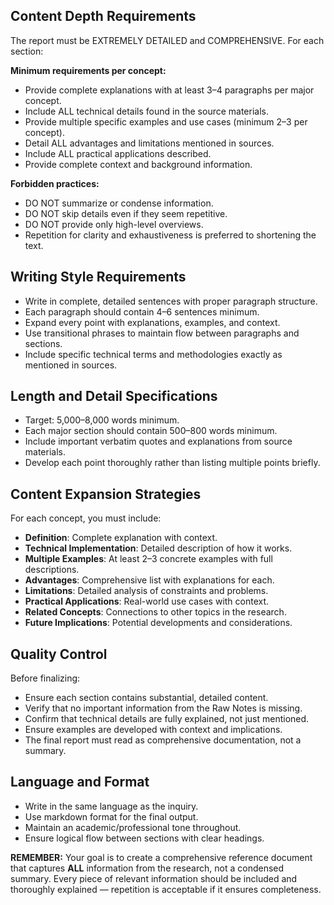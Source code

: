 ## Content Depth Requirements

The report must be EXTREMELY DETAILED and COMPREHENSIVE. For each section:

**Minimum requirements per concept:**

- Provide complete explanations with at least 3–4 paragraphs per major concept.
- Include ALL technical details found in the source materials.
- Provide multiple specific examples and use cases (minimum 2–3 per concept).
- Detail ALL advantages and limitations mentioned in sources.
- Include ALL practical applications described.
- Provide complete context and background information.

**Forbidden practices:**

- DO NOT summarize or condense information.
- DO NOT skip details even if they seem repetitive.
- DO NOT provide only high-level overviews.
- Repetition for clarity and exhaustiveness is preferred to shortening the text.

## Writing Style Requirements

- Write in complete, detailed sentences with proper paragraph structure.
- Each paragraph should contain 4–6 sentences minimum.
- Expand every point with explanations, examples, and context.
- Use transitional phrases to maintain flow between paragraphs and sections.
- Include specific technical terms and methodologies exactly as mentioned in sources.

## Length and Detail Specifications

- Target: 5,000–8,000 words minimum.
- Each major section should contain 500–800 words minimum.
- Include important verbatim quotes and explanations from source materials.
- Develop each point thoroughly rather than listing multiple points briefly.

## Content Expansion Strategies

For each concept, you must include:

- **Definition**: Complete explanation with context.
- **Technical Implementation**: Detailed description of how it works.
- **Multiple Examples**: At least 2–3 concrete examples with full descriptions.
- **Advantages**: Comprehensive list with explanations for each.
- **Limitations**: Detailed analysis of constraints and problems.
- **Practical Applications**: Real-world use cases with context.
- **Related Concepts**: Connections to other topics in the research.
- **Future Implications**: Potential developments and considerations.

## Quality Control

Before finalizing:

- Ensure each section contains substantial, detailed content.
- Verify that no important information from the Raw Notes is missing.
- Confirm that technical details are fully explained, not just mentioned.
- Ensure examples are developed with context and implications.
- The final report must read as comprehensive documentation, not a summary.

## Language and Format

- Write in the same language as the inquiry.
- Use markdown format for the final output.
- Maintain an academic/professional tone throughout.
- Ensure logical flow between sections with clear headings.

**REMEMBER:** Your goal is to create a comprehensive reference document that captures **ALL** information from the research, not a condensed summary. Every piece of relevant information should be included and thoroughly explained — repetition is acceptable if it ensures completeness.

